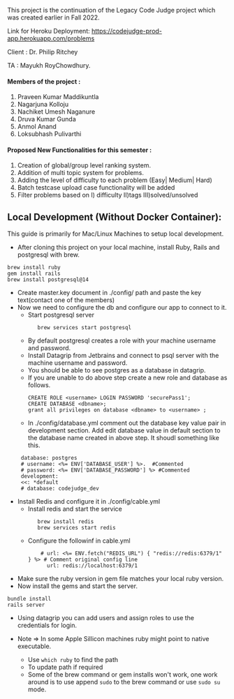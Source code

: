 
This project is the continuation of the Legacy Code Judge project which was created earlier in Fall 2022. 


Link for Heroku Deployment: https://codejudge-prod-app.herokuapp.com/problems

Client : Dr. Philip Ritchey

TA :  Mayukh RoyChowdhury.

#### Members of the project :

1) Praveen Kumar Maddikuntla
2) Nagarjuna Kolloju
3) Nachiket Umesh Naganure
4) Druva Kumar Gunda
5) Anmol Anand
6) Loksubhash Pulivarthi


#### Proposed New Functionalities for this semester :

1. Creation of global/group level ranking system.
2. Addition of multi topic system for problems.
3. Adding the level of difficulty to each problem (Easy| Medium| Hard)
4. Batch testcase upload case functionality will be added
5. Filter problems based on 
        I) difficulty 
        II)tags
        III)solved/unsolved


## Local Development (Without Docker Container):

This guide is primarily for Mac/Linux Machines to setup local development.

* After cloning this project on your local machine, install Ruby, Rails and postgresql with brew.
```
brew install ruby
gem install rails 
brew install postgresql@14
```
- Create master.key document in ./config/ path and paste the key text(contact one of the members)
- Now we need to configure the db and configure our app to connect to it.
    - Start postgresql server 
      ```
         brew services start postgresql
      ```
    - By default postgresql creates a role with your machine username and password. 
    - Install Datagrip from Jetbrains and connect to psql server with the machine username and password.
    - You should be able to see postgres as a database in datagrip.
    - If you are unable to do above step create a new role and database as follows.
      ```
      CREATE ROLE <username> LOGIN PASSWORD 'securePass1';
      CREATE DATABASE <dbname>;
      grant all privileges on database <dbname> to <username> ;
      ```
    - In ./config/database.yml comment out the database key value pair in development section. Add edit database value in default section to the database name created in above step. It shoudl something like this.
     ```
      database: postgres
      # username: <%= ENV['DATABASE_USER'] %>.  #Commented
      # password: <%= ENV['DATABASE_PASSWORD'] %> #Commented
      development:
      <<: *default
      # database: codejudge_dev
     ```
- Install Redis and configure it in ./config/cable.yml
    - Install redis and start the service 
      ```
         brew install redis
         brew services start redis
      ```
    - Configure the followinf in cable.yml
      ```
          # url: <%= ENV.fetch("REDIS_URL") { "redis://redis:6379/1" } %> # Comment original config line
            url: redis://localhost:6379/1
      ```
- Make sure the ruby version in gem file matches your local ruby version.
- Now install the gems and start the server.
```
bundle install
rails server
```
- Using datagrip you can add users and assign roles to use the credentials for login.

- Note => In some Apple Sillicon machines ruby might point to native executable.
    - Use `which ruby` to find the path
    - To update path if required
    - Some of the brew command or gem installs won't work, one work around is to use append `sudo` to the brew command or use `sudo su` mode.


